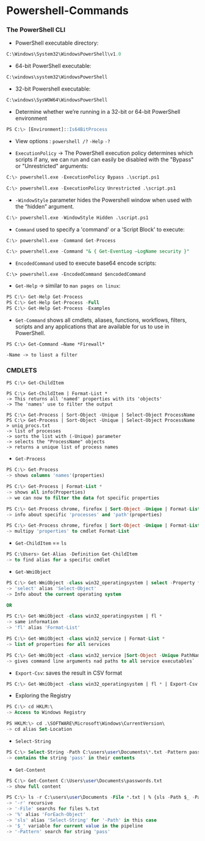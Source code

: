 # Powershell-Commands


### The PowerShell CLI
- PowerShell executable directory:
```sql
C:\Windows\System32\WindowsPowerShell\v1.0
```
- 64-bit PowerShell executable:
```sql
C:\windows\system32\WindowsPowerShell
```
- 32-bit Powershell executable:
```sql
C:\windows\SysWOW64\WindowsPowerShell
```
- Determine whether we’re running in a 32-bit or 64-bit PowerShell environment
```sql
PS C:\> [Environment]::Is64BitProcess
```
- View options : `powershell /?` `-Help` `-?`

- `ExecutionPolicy` -> The PowerShell execution policy determines which scripts if any, we can run and can easily be disabled with the "Bypass" or "Unrestricted" arguments:
```sql
C:\> powershell.exe -ExecutionPolicy Bypass .\script.ps1

C:\> powershell.exe -ExecutionPolicy Unrestricted .\script.ps1
```
- `-WindowStyle` parameter hides the Powershell window when used with the “hidden” argument.
```sql
C:\> powershell.exe -WindowStyle Hidden .\script.ps1
```
- `Command` used to specify a 'command' or a 'Script Block' to execute:
```sql
C:\> powershell.exe -Command Get-Process

C:\> powershell.exe -Command "& { Get-EventLog –LogName security }"
```
- `EncodedCommand` used to execute base64 encode scripts:
```
C:\> powershell.exe -EncodedCommand $encodedCommand
```
- `Get-Help` -> similar to `man pages on linux`:
```sql
PS C:\> Get-Help Get-Process
PS C:\> Get-Help Get-Process -Full
PS C:\> Get-Help Get-Process -Examples
```
- `Get-Command` shows all cmdlets, aliases, functions, workflows, filters, scripts and any applications that are available for us to use in PowerShell.
```
PS C:\> Get-Command –Name *Firewall*

-Name -> to liost a filter
```
### CMDLETS

```
PS C:\> Get-ChildItem

PS C:\> Get-ChildItem | Format-List *
-> This returns all 'named' properties with its 'objects'
-> The 'names' use to filter the output

PS C:\> Get-Process | Sort-Object -Unique | Select-Object ProcessName
PS C:\> Get-Process | Sort-Object -Unique | Select-Object ProcessName > uniq_procs.txt
-> list of processes
-> sorts the list with (-Unique) parameter
-> selects the "ProcessName" objects
-> returns a unique list of process names
```
- `Get-Process`
```sql
PS C:\> Get-Process
-> shows columns 'names'(properties)

PS C:\> Get-Process | Format-List *
-> shows all info(Properties)
-> we can now to filter the data fot specific properties

PS C:\> Get-Process chrome, firefox | Sort-Object -Unique | Format-List Path
-> info about specific 'processes' and 'path'(properties)

PS C:\> Get-Process chrome, firefox | Sort-Object -Unique | Format-List Path,Id
-> multipy 'properties' to cmdlet Format-List
```
- `Get-ChildItem` == `ls`
```sql
PS C:\Users> Get-Alias -Definition Get-ChildItem
-> to find alias for a specific cmdlet
```
- `Get-WmiObject`
```sql
PS C:\> Get-WmiObject -class win32_operatingsystem | select -Property *
-> 'select' alias 'Select-Object'
-> Info about the current operating system

OR

PS C:\> Get-WmiObject -class win32_operatingsystem | fl *
-> same information
-> 'fl' alias 'Format-List'

PS C:\> Get-WmiObject -class win32_service | Format-List *
-> list of properties for all services

PS C:\> Get-WmiObject -class win32_service |Sort-Object -Unique PathName | fl Pathname
-> gives command line arguments nad paths to all service executables`
```
- `Export-Csv`: saves the result in CSV format
```sql
PS C:\> Get-WmiObject -class win32_operatingsystem | fl * | Export-Csv C:\host_info.csv
```
- Exploring the Registry
```sql
PS C:\> cd HKLM:\
-> Access to Windows Registry

PS HKLM:\> cd .\SOFTWARE\Microsoft\Windows\CurrentVersion\
-> cd alias Set-Location
```
- `Select-String`
```sql
PS C:\> Select-String -Path C:\users\user\Documents\*.txt -Pattern pass*
-> contains the string 'pass' in their contents
```
- `Get-Content`
```sql
PS C:\> Get-Content C:\Users\user\Documents\passwords.txt
-> show full content

PS C:\> ls -r C:\users\user\Documents -File *.txt | % {sls -Path $_ -Pattern pass* }
-> '-r' recursive
-> '-File' searchs for files %.txt
-> '%' alias 'ForEach-Object'
-> 'sls' alias 'Select-String' for '-Path' in this case
-> '$_' variable for current value in the pipeline
-> '-Pattern' search for string 'pass'

```






















